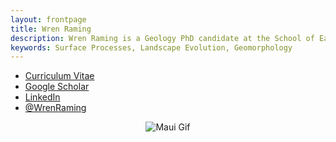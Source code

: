```yaml
---
layout: frontpage
title: Wren Raming
description: Wren Raming is a Geology PhD candidate at the School of Earth and Space Exploration, Arizona State University
keywords: Surface Processes, Landscape Evolution, Geomorphology
---
```


<div class="navbar">
  <div class="navbar-inner">
      <ul class="nav">
          <li><a href="{{ BASE_PATH }}/WrenRaming_CV.pdf">Curriculum Vitae</a></li>
          <li><a href="https://scholar.google.com/citations?user=xRp1QZUAAAAJ&hl=en">Google Scholar</a></li>
           <li><a href="https://www.linkedin.com/in/wren-raming-5920091a2/">LinkedIn</a></li>
          <li><a href="https://twitter.com/WrenRaming">@WrenRaming</a></li>
      </ul>
  </div>
</div>


<p style="text-align:center;"><img src="publpics/mauiDem.gif" alt = "Maui Gif" title = "West Maui" class="centerImage"/>
</p>
<!--
<table class="wide">
<tr>
  <td class="left">
    <a href="publpics/rqtl2_fig1.html">
        <img src="publpics/rqtl2_fig1c.png" alt="Broman et al. (2019) Fig 1c" title="Broman et al. (2019) Fig 1c"/>
    </a>
  </td>
  <td class="right">
    <a href="publpics/mppdiag_fig4.html">
        <img src="publpics/mppdiag_fig4.png" alt="Broman et
        al. (2019) Fig 4" title="Broman et al. (2019) Fig 4"/>
    </a>
  </td>
</tr>
<tr>
  <td class="left">
    <a href="publpics/samplemixups_fig7.html">
        <img src="publpics/samplemixups_fig7.png" alt="Broman et al. (2015) Fig 7" title="Broman et al. (2015) Fig 7"/>
    </a>
  </td>
  <td class="right">
    <a href="publpics/mbmixups_fig1.html">
        <img src="publpics/mbmixups_fig1.png" alt="Lobo et al. (2021) Fig 1" title="Lobo et al. (2021) Fig 1"/>
    </a>
  </td>
</tr>
</table>
-->

<!--
<div class="navbar">
  <div class="navbar-inner">
      <ul class="nav">
          <li><a href="morefigs.html">more figures</a></li>
      </ul>
  </div>
</div>
-->
